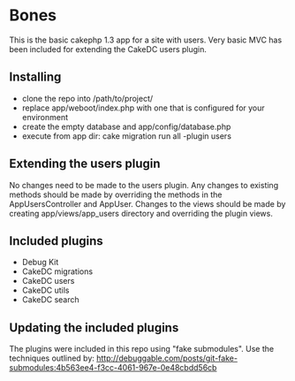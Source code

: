 # Bones #

This is the basic cakephp 1.3 app for a site with users. Very basic MVC has been included for
extending the CakeDC users plugin.

## Installing ##
* clone the repo into /path/to/project/
* replace app/weboot/index.php with one that is configured for your environment
* create the empty database and app/config/database.php
* execute from app dir: cake migration run all -plugin users

## Extending the users plugin ##

No changes need to be made to the users plugin. Any changes to existing methods should be made
by overriding the methods in the AppUsersController and AppUser. Changes to the views should be made by
creating app/views/app_users directory and overriding the plugin views.

## Included plugins ##
* Debug Kit
* CakeDC migrations
* CakeDC users
* CakeDC utils
* CakeDC search

## Updating the included plugins ##

The plugins were included in this repo using "fake submodules". Use the techniques outlined by:
http://debuggable.com/posts/git-fake-submodules:4b563ee4-f3cc-4061-967e-0e48cbdd56cb
